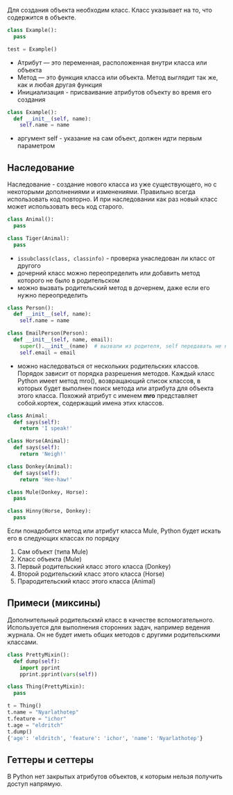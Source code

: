 Для создания объекта необходим класс. Класс указывает на то, что содержится в объекте. 
```python
class Example():
  pass

test = Example()
```
- Атрибут — это переменная, расположенная внутри класса или объекта 
- Метод — это функция класса или объекта. Метод выглядит так же, как и любая другая функция
- Инициализация - присваивание атрибутов объекту во время его создания
```python
class Example():
  def __init__(self, name):
    self.name = name
```
- аргумент self - указание на сам объект, должен идти первым параметром

## Наследование
Наследование - создание нового класса из уже существующего, но с некоторыми дополнениями и изменениями. Правильно всегда использовать код повторно. И при наследовании как раз новый класс может использовать весь код старого.
```python
class Animal():
  pass

class Tiger(Animal):
  pass
```
- `issubclass(class, classinfo)` - проверка унаследован ли класс от другого
- дочерний класс можно переопределить или добавить метод которого не было в родительском
- можно вызвать родительский метод в дочернем, даже если его нужно переопределить
```python
class Person():
  def __init__(self, name):
    self.name = name

class EmailPerson(Person):
  def __init__(self, name, email):
    super().__init__(name)  # вызвали из родителя, self передавать не нужно
    self.email = email
```
- можно наследоваться от нескольких родительских классов. Порядок зависит от порядка разрешения методов. Каждый класс Python имеет метод mro(), возвращающий список классов, в которых будет выполнен поиск метода или атрибута для объекта 
этого класса. Похожий атрибут с именем __mro__ представляет собой.кортеж, содержащий имена этих классов.
```python
class Animal:
  def says(self):
    return 'I speak!'

class Horse(Animal):
  def says(self):
    return 'Neigh!'

class Donkey(Animal):
  def says(self):
    return 'Hee-haw!'

class Mule(Donkey, Horse):
  pass

class Hinny(Horse, Donkey):
  pass
```
Если понадобится метод или атрибут класса Mule, Python будет искать его в следующих классах по порядку
1. Сам объект (типа Mule)
2. Класс объекта (Mule)
3. Первый родительский класс этого класса (Donkey)
4. Второй родительский класс этого класса (Horse)
5. Прародительский класс этого класса (Animal)


## Примеси (миксины)
Дополнительный родительскмй класс в качестве вспомогательного. Используется для выполнения сторонних задач, например ведения журнала. Он не будет иметь общих методов с другими родительскими классами. 
```python
class PrettyMixin():
  def dump(self):
    import pprint
    pprint.pprint(vars(self))

class Thing(PrettyMixin):
  pass

t = Thing()
t.name = "Nyarlathotep"
t.feature = "ichor"
t.age = "eldritch"
t.dump()
{'age': 'eldritch', 'feature': 'ichor', 'name': 'Nyarlathotep'}
```

## Геттеры и сеттеры
В Python нет закрытых атрибутов объектов, к которым нельзя получить доступ напрямую.
